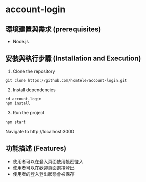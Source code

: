 # account-login
## 環境建置與需求 (prerequisites)
* Node.js
## 安裝與執行步驟 (Installation and Execution)
1. Clone the repository
```
git clone https://github.com/homtele/account-login.git
```
2. Install dependencies
```
cd account-login
npm install
```
3. Run the project
```
npm start
```
Navigate to http://localhost:3000
## 功能描述 (Features)
* 使用者可以在登入頁面使用帳密登入
* 使用者可以在歡迎頁面選擇登出
* 使用者的登入登出狀態會被保存
